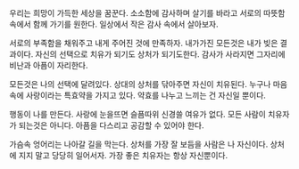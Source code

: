 
우리는 희망이 가득한 세상을 꿈꾼다.
소소함에 감사하며 살기를 바라고
서로의 따뜻함 속에서 함께 가기를 원한다.
일상에서 작은 감사 속에서 살아보자.

서로의 부족함을 채워주고 내게 주어진 것에 만족하자.
내가가진 모든것은 내가 빚은 결과이다.
자신의 선택으로 치유가 되기도 상처가 되기도한다.
감사가 사라지면 그자리에 비난과 아픔이 자리한다.

모든것은 나의 선택에 달려있다.
상대의 상처를 닦아주면 자신이 치유된다.
누구나 마음속에 사랑이라는 특효약을 가지고 있다.
약효를 나누고 느끼는 건 자신일 뿐이다.

행동이 나를 만든다.
사랑에 눈을뜨면 슬픔따위 신경쓸 여유가 없다.
모든 사람이 치유자가 되는것은 아니다.
아픔을 다스리고 공감할 수 있어야 한다.

가슴속 엉어리는 나아갈 길을 막는다.
상처를 가장 잘 보듬을 사람은 나 자신이다.
상처에 지지 말고 당당히 일어서자.
가장 좋은 치유자는 항상 자신뿐이다.